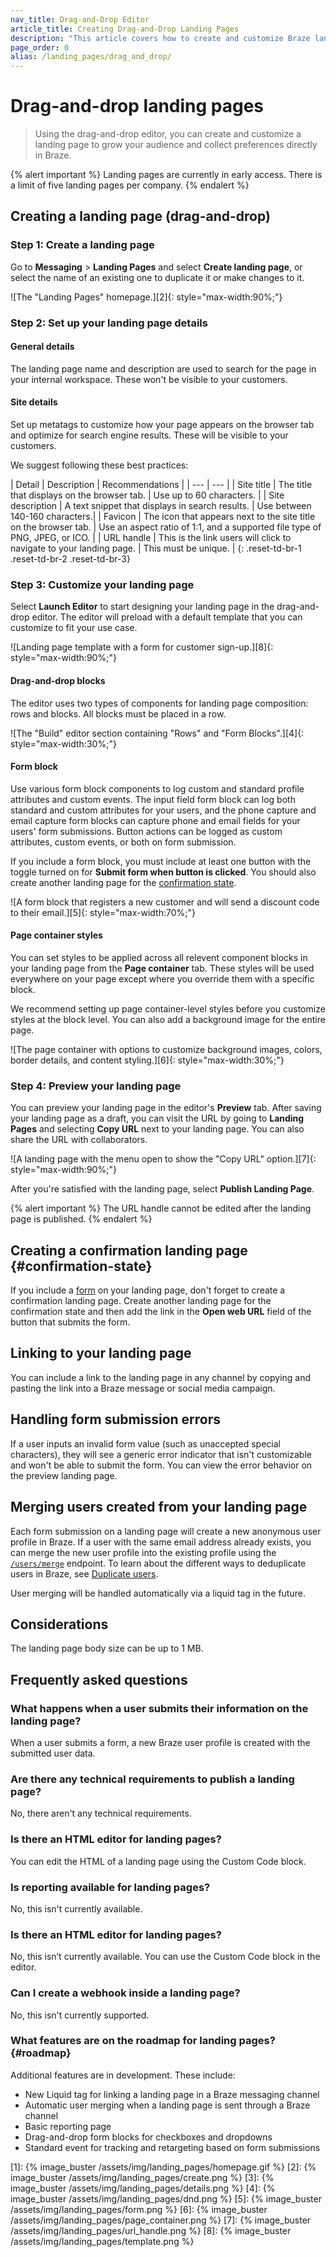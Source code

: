 ```yaml
---
nav_title: Drag-and-Drop Editor
article_title: Creating Drag-and-Drop Landing Pages
description: "This article covers how to create and customize Braze landing pages with the drag-and-drop editor."
page_order: 0
alias: /landing_pages/drag_and_drop/
---
```


# Drag-and-drop landing pages

> Using the drag-and-drop editor, you can create and customize a landing page to grow your audience and collect preferences directly in Braze.

{% alert important %}
Landing pages are currently in early access. There is a limit of five landing pages per company.
{% endalert %}

## Creating a landing page (drag-and-drop)

### Step 1: Create a landing page

Go to **Messaging** > **Landing Pages** and select **Create landing page**, or select the name of an existing one to duplicate it or make changes to it.

![The "Landing Pages" homepage.][2]{: style="max-width:90%;"}

### Step 2: Set up your landing page details

#### General details

The landing page name and description are used to search for the page in your internal workspace. These won't be visible to your customers.

#### Site details

Set up metatags to customize how your page appears on the browser tab and optimize for search engine results. These will be visible to your customers.

We suggest following these best practices:

| Detail | Description | Recommendations |
| --- | --- |
| Site title | The title that displays on the browser tab. | Use up to 60 characters. |
| Site description | A text snippet that displays in search results. | Use between 140-160 characters.|
| Favicon | The icon that appears next to the site title on the browser tab. | Use an aspect ratio of 1:1, and a supported file type of PNG, JPEG, or ICO. |
| URL handle | This is the link users will click to navigate to your landing page. | This must be unique. |
{: .reset-td-br-1 .reset-td-br-2 .reset-td-br-3}

### Step 3: Customize your landing page

Select **Launch Editor** to start designing your landing page in the drag-and-drop editor. The editor will preload with a default template that you can customize to fit your use case.

![Landing page template with a form for customer sign-up.][8]{: style="max-width:90%;"}

#### Drag-and-drop blocks

The editor uses two types of components for landing page composition: rows and blocks. All blocks must be placed in a row.

![The "Build" editor section containing "Rows" and "Form Blocks".][4]{: style="max-width:30%;"}

#### Form block

Use various form block components to log custom and standard profile attributes and custom events. The input field form block can log both standard and custom attributes for your users, and the phone capture and email capture form blocks can capture phone and email fields for your users' form submissions. Button actions can be logged as custom attributes, custom events, or both on form submission. 

If you include a form block, you must include at least one button with the toggle turned on for **Submit form when button is clicked**. You should also create another landing page for the [confirmation state](#confirmation-state).

![A form block that registers a new customer and will send a discount code to their email.][5]{: style="max-width:70%;"}

#### Page container styles

You can set styles to be applied across all relevent component blocks in your landing page from the **Page container** tab. These styles will be used everywhere on your page except where you override them with a specific block.

We recommend setting up page container-level styles before you customize styles at the block level. You can also add a background image for the entire page.

![The page container with options to customize background images, colors, border details, and content styling.][6]{: style="max-width:30%;"}

### Step 4: Preview your landing page

You can preview your landing page in the editor's **Preview** tab. After saving your landing page as a draft, you can visit the URL by going to **Landing Pages** and selecting **Copy URL** next to your landing page. You can also share the URL with collaborators.

![A landing page with the menu open to show the "Copy URL" option.][7]{: style="max-width:90%;"}

After you're satisfied with the landing page, select **Publish Landing Page**.

{% alert important %}
The URL handle cannot be edited after the landing page is published.
{% endalert %}

## Creating a confirmation landing page {#confirmation-state}

If you include a [form](#form-block) on your landing page, don't forget to create a confirmation landing page. Create another landing page for the confirmation state and then add the link in the **Open web URL** field of the button that submits the form.

## Linking to your landing page

You can include a link to the landing page in any channel by copying and pasting the link into a Braze message or social media campaign.

## Handling form submission errors

If a user inputs an invalid form value (such as unaccepted special characters), they will see a generic error indicator that isn't customizable and won't be able to submit the form. You can view the error behavior on the preview landing page.

## Merging users created from your landing page

Each form submission on a landing page will create a new anonymous user profile in Braze. If a user with the same email address already exists, you can merge the new user profile into the existing profile using the [`/users/merge`]({{site.baseurl}}/api/endpoints/user_data/post_users_merge#merging-unidentified-user) endpoint. To learn about the different ways to deduplicate users in Braze, see [Duplicate users]({{site.baseurl}}/user_guide/engagement_tools/segments/user_profiles/duplicate_users).

User merging will be handled automatically via a liquid tag in the future. 

## Considerations

The landing page body size can be up to 1 MB.

## Frequently asked questions

### What happens when a user submits their information on the landing page?

When a user submits a form, a new Braze user profile is created with the submitted user data.

### Are there any technical requirements to publish a landing page?

No, there aren't any technical requirements.

### Is there an HTML editor for landing pages?

You can edit the HTML of a landing page using the Custom Code block.

### Is reporting available for landing pages?

No, this isn't currently available.

### Is there an HTML editor for landing pages?

No, this isn’t currently available. You can use the Custom Code block in the editor.

### Can I create a webhook inside a landing page?

No, this isn't currently supported.

### What features are on the roadmap for landing pages? {#roadmap}

Additional features are in development. These include:

* New Liquid tag for linking a landing page in a Braze messaging channel
* Automatic user merging when a landing page is sent through a Braze channel
* Basic reporting page
* Drag-and-drop form blocks for checkboxes and dropdowns
* Standard event for tracking and retargeting based on form submissions

[1]: {% image_buster /assets/img/landing_pages/homepage.gif %}
[2]: {% image_buster /assets/img/landing_pages/create.png %}
[3]: {% image_buster /assets/img/landing_pages/details.png %}
[4]: {% image_buster /assets/img/landing_pages/dnd.png %}
[5]: {% image_buster /assets/img/landing_pages/form.png %}
[6]: {% image_buster /assets/img/landing_pages/page_container.png %}
[7]: {% image_buster /assets/img/landing_pages/url_handle.png %}
[8]: {% image_buster /assets/img/landing_pages/template.png %}
